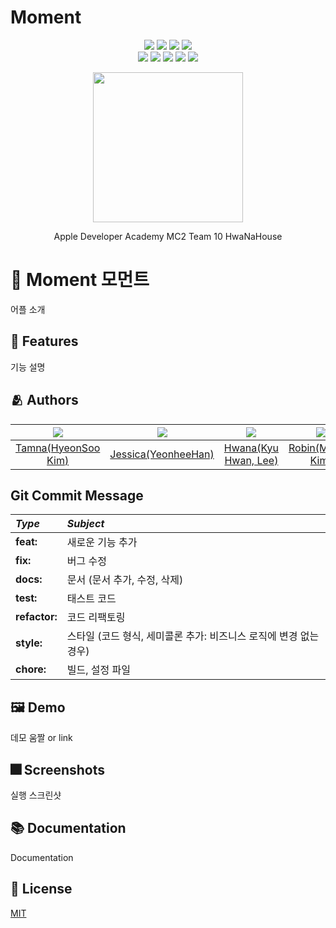 # Moment

<p align="center">
  <img src="https://img.shields.io/github/license/HwaNaHouse/ios-MC2-Moment?style=flat-square" />
  <img src="https://img.shields.io/cocoapods/p/ios?style=flat-square" />
  <img src="https://img.shields.io/github/forks/HwaNaHouse/ios-MC2-Moment?style=flat-square" />
  <img src="https://img.shields.io/github/stars/HwaNaHouse/ios-MC2-Moment?style=flat-square" />
<br>
  <img src="https://img.shields.io/github/contributors/HwaNaHouse/ios-MC2-Moment?style=flat-square" />
  <img src="https://img.shields.io/github/issues/HwaNaHouse/ios-MC2-Moment?style=flat-square" />
  <img src="https://img.shields.io/github/issues-pr/HwaNaHouse/ios-MC2-Moment?style=flat-square" />
  <img src="https://img.shields.io/github/last-commit/HwaNaHouse/ios-MC2-Moment?style=flat-square" />
  <img src="https://img.shields.io/github/commit-activity/w/HwaNaHouse/ios-MC2-Moment?style=flat-square" />
</p>

<p align="center" text-align="center" width="100%">
<img src="https://avatars.githubusercontent.com/u/106859517" width="240px;"/>
  
<p align="center" text-align="center" display="inline-block">Apple Developer Academy MC2 Team 10 HwaNaHouse</p>


# :iphone: Moment 모먼트

어플 소개


## :pushpin: Features

기능 설명


## :people_hugging: Authors

|<img src="https://user-images.githubusercontent.com/33242880/174058911-c089f0cb-05b7-465c-a64e-0c2e7ee75af5.png">|<img src="https://user-images.githubusercontent.com/33242880/174058909-47add89c-bae8-4603-a3e9-0e84b8bae7f6.png">|<img src="https://user-images.githubusercontent.com/33242880/174058912-850e52d4-3670-404c-a294-1d91b5e0dd78.png">|<img src="https://user-images.githubusercontent.com/33242880/174058899-9be51153-3fc4-4544-8273-2f35d012f5b9.png">|<img src="https://user-images.githubusercontent.com/33242880/174058903-8149f453-495a-4294-81a1-356abb720517.png">|<img src="https://user-images.githubusercontent.com/33242880/174058905-78df0f70-ad0d-49a9-9a84-53ac064a6ee9.png">|
|:-:|:-:|:-:|:-:|:-:|:-:|
|[Tamna(HyeonSoo Kim)](https://github.com/BrightHyeon)|[Jessica(YeonheeHan)](https://github.com/hanyeonhee)|[Hwana(Kyu Hwan, Lee)](https://github.com/KyuHwan00)|[Robin(MinJae Kim)](https://github.com/minjae9610)|[Steve(stevesim)](https://github.com/myungjinsim)|[X(profit0124)](https://github.com/profit0124)|


## Git Commit Message
|*Type*|*Subject*|
|:---|:---|
|**feat:**|새로운 기능 추가|
|**fix:**|버그 수정|
|**docs:**|문서 (문서 추가, 수정, 삭제)|
|**test:**|태스트 코드|
|**refactor:**|코드 리팩토링| 
|**style:**|스타일 (코드 형식, 세미콜론 추가: 비즈니스 로직에 변경 없는 경우)|
|**chore:**|빌드, 설정 파일|


## :framed_picture: Demo

데모 움짤 or link


## :fireworks: Screenshots

실행 스크린샷


## :books: Documentation

Documentation


## :lock_with_ink_pen: License

[MIT](https://github.com/HwaNaHouse/ios-MC2-Moment/blob/main/LICENSE)
